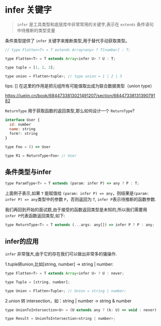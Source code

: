# infer 关键字

> `infer` 是工具类型和底层库中非常常用的关键字,表示在 `extends` 条件语句中待推断的类型变量

条件类型提供了 `infer` 关键字来推断类型,用于替代手动获取类型。

``` js
// type Flatten<T> = T extends Array<any> ? T[number] : T;

type Flatten<T> = T extends Array<infer U> ? U : T;

type tuple = [1, 2, 3];

type union = Flatten<tuple>; // type union = 1 | 2 | 3
```

tips: [] 在这里的作用是把元组所有可能值取出成为联合数据类型（union type）

<https://juejin.cn/book/6844733813021491207/section/6844733813139079182>

`ReturnType` 用于获取函数的返回类型,那么如何设计一个 `ReturnType`?

``` js
interface User {
  id: number
  name: string
  form?: string
}

type Foo = () => User

type R1 = ReturnType<Foo> // User
```

## 条件类型与infer

``` js
type ParamType<T> = T extends (param: infer P) => any ? P : T;
```

上面例子表示,如果 `T` 能赋值给 `(param: infer P) => any`，则结果是`(param: infer P) => any`类型中的参数 `P`，否则返回为 `T`, `infer P`表示待推断的函数参数.

我们再回到开始的面试题,由于接受的函数返回类型是未知的,所以我们需要用`infer P`代表函数返回类型,如下:

``` js
type ReturnType<T> = T extends (...args: any[]) => infer P ? P : any;
```

## infer的应用

`infer` 非常强大,由于它的存在我们可以做出非常多的骚操作.

1.tuple转union,比如[string, number] -> string | number:

``` js
type Flatten<T> = T extends Array<infer U> ? U : never;

type Tuple = [string, number];

type Union = Flatten<Tuple>; // Union = string | number;
```

2.union 转 intersection，如：string | number -> string & number

``` js
type UnionToIntersection<U> = (U extends any ? (k: U) => void : never) extends ((k: infer I) => void) ? I : never;

type Result = UnionToIntersection<string | number>;
```
